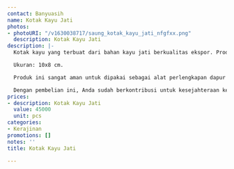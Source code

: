 ```yaml
---
contact: Banyuasih
name: Kotak Kayu Jati
photos:
- photoURI: "/v1630038717/saung_kotak_kayu_jati_nfgfxx.png"
  description: Kotak Kayu Jati
description: |-
  Kotak kayu yang terbuat dari bahan kayu jati berkualitas ekspor. Produk ini dibuat oleh para pengrajin terampil di destinasi wisata Tanjung Lesung.

  Ukuran: 10x8 cm.

  Produk ini sangat aman untuk dipakai sebagai alat perlengkapan dapur karena tidak dilapisi dengan bahan kimia yang berbahaya. Kami menggunakan bahan pelapis permukaan kayu 100% natural biopolish food grade sehingga Anda dapat menggunakannya sebagai alat perlengkapan dapur yang aman.

  Dengan pembelian ini, Anda sudah berkontribusi untuk kesejahteraan kelompok masyarakat di desa kami.
prices:
- description: Kotak Kayu Jati
  value: 45000
  unit: pcs
categories:
- Kerajinan
promotions: []
notes: ''
title: Kotak Kayu Jati

---
```

